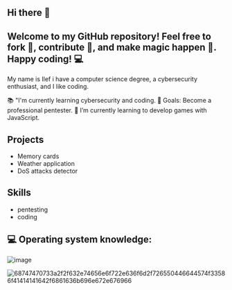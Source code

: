 ## Hi there 👋


 ## Welcome to my GitHub repository! Feel free to fork 🍴, contribute 🚀, and make magic happen 🌟. Happy coding! 💻

 My name is Ilef i have a computer science degree, a cybersecurity enthusiast, and I like coding.

📚 "I'm currently learning cybersecurity and coding.
🎯 Goals: Become a professional pentester.
🌱 I’m currently learning to develop games with JavaScript.

## Projects
- Memory cards
- Weather application
- DoS attacks detector

## Skills
- pentesting
- coding

## 💻 Operating system knowledge:
![image](https://github.com/Ilefrajhi/ilefrajhi/assets/123025307/6fca6c93-403e-4cce-b7b5-0921a8a4c5fc)


![68747470733a2f2f632e74656e6f722e636f6d2f726550446644574f33586f41414141642f6861636b696e672e676966](https://github.com/Ilefrajhi/ilefrajhi/assets/123025307/6b25513f-cb7a-46df-898b-d4fdf206325a)

